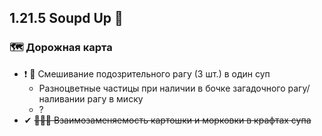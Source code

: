 ## 1.21.5 Soupd Up 🍲

### 🗺 Дорожная карта
- ❗ 🍲 Смешивание подозрительного рагу (3 шт.) в один суп
  - Разноцветные частицы при наличии в бочке загадочного рагу/наливании рагу в миску
  - ?
- ✔ ~~🥔🔁🥕 Взаимозаменяемость картошки и морковки в крафтах супа~~
